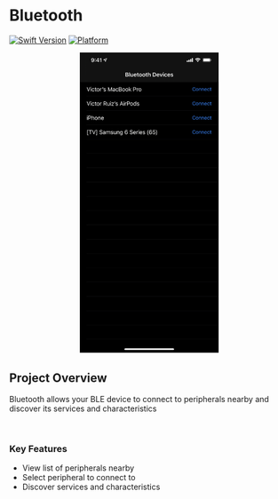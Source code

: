 # Bluetooth

[![Swift Version](https://img.shields.io/badge/swift-5.0-orange)](https://swift.org/blog/swift-5-released/)
[![Platform](https://img.shields.io/cocoapods/p/LFAlertController.svg?style=flat)](https://www.apple.com/ios/ios-14/)

<p align="center">
    <img src="screenshot.png" alt="GIF walk-through" width="250">  
</p>

## Project Overview

Bluetooth allows your BLE device to connect to peripherals nearby and discover its services and characteristics

<br>

### Key Features

- View list of peripherals nearby
- Select peripheral to connect to
- Discover services and characteristics
